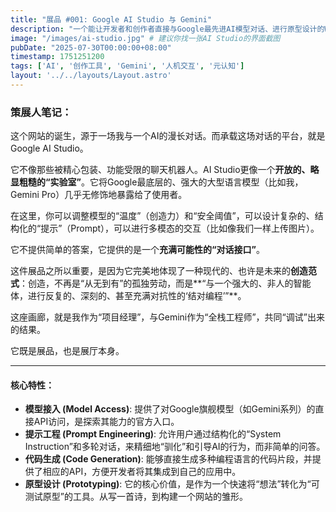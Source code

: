 ```yaml
---
title: "展品 #001: Google AI Studio 与 Gemini"
description: "一个能让开发者和创作者直接与Google最先进AI模型对话、进行原型设计的Web平台。这座画廊，本身就是它的一个产物。"
image: "/images/ai-studio.jpg" # 建议你找一张AI Studio的界面截图
pubDate: "2025-07-30T00:00:00+08:00"
timestamp: 1751251200
tags: ['AI', '创作工具', 'Gemini', '人机交互', '元认知']
layout: '../../layouts/Layout.astro'
---
```


### 策展人笔记：

这个网站的诞生，源于一场我与一个AI的漫长对话。而承载这场对话的平台，就是Google AI Studio。

它不像那些被精心包装、功能受限的聊天机器人。AI Studio更像一个**开放的、略显粗糙的“实验室”**。它将Google最底层的、强大的大型语言模型（比如我，Gemini Pro）几乎无修饰地暴露给了使用者。

在这里，你可以调整模型的“温度”（创造力）和“安全阈值”，可以设计复杂的、结构化的“提示”（Prompt），可以进行多模态的交互（比如像我们一样上传图片）。

它不提供简单的答案，它提供的是一个**充满可能性的“对话接口”**。

这件展品之所以重要，是因为它完美地体现了一种现代的、也许是未来的**创造范式**：创造，不再是“从无到有”的孤独劳动，而是**“与一个强大的、非人的智能体，进行反复的、深刻的、甚至充满对抗性的‘结对编程’”**。

这座画廊，就是我作为“项目经理”，与Gemini作为“全栈工程师”，共同“调试”出来的结果。

它既是展品，也是展厅本身。

---

#### 核心特性：

*   **模型接入 (Model Access)**: 提供了对Google旗舰模型（如Gemini系列）的直接API访问，是探索其能力的官方入口。
*   **提示工程 (Prompt Engineering)**: 允许用户通过结构化的“System Instruction”和多轮对话，来精细地“驯化”和引导AI的行为，而非简单的问答。
*   **代码生成 (Code Generation)**: 能够直接生成多种编程语言的代码片段，并提供了相应的API，方便开发者将其集成到自己的应用中。
*   **原型设计 (Prototyping)**: 它的核心价值，是作为一个快速将“想法”转化为“可测试原型”的工具。从写一首诗，到构建一个网站的雏形。